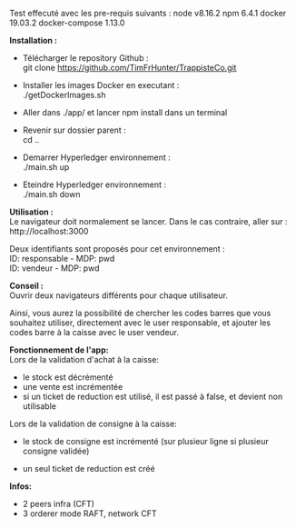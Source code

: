 Test effecuté avec les pre-requis suivants :
node v8.16.2
npm 6.4.1
docker 19.03.2
docker-compose  1.13.0

<b>Installation :</b><br>
- Télécharger le repository Github :<br>
git clone https://github.com/TimFrHunter/TrappisteCo.git <br>

- Installer les images Docker en executant :<br>
./getDockerImages.sh

- Aller dans ./app/ et lancer npm install dans un terminal

- Revenir sur dossier parent :<br>
cd ..<br>

- Demarrer Hyperledger environnement :<br>
./main.sh up

- Eteindre Hyperledger environnement :<br>
./main.sh down

<b>Utilisation :</b><br>
Le navigateur doit normalement se lancer. Dans le cas contraire, aller sur : http://localhost:3000 <br>

Deux identifiants sont proposés pour cet environnement :<br> 
ID: responsable - MDP: pwd<br>
ID: vendeur - MDP: pwd

<b>Conseil :</b><br>
Ouvrir deux navigateurs différents pour chaque utilisateur.<br>

Ainsi, vous aurez la possibilité de chercher les codes barres que vous souhaitez utiliser, directement avec le user responsable,
et ajouter les codes barre à la caisse avec le user vendeur.


<b>Fonctionnement de l'app:</b><br>
Lors de la validation d'achat à la caisse:
- le stock est décrémenté
- une vente est incrémentée
- si un ticket de reduction est utilisé, il est passé à false, et devient non utilisable

Lors de la validation de consigne à la caisse:
- le stock de consigne est incrémenté (sur plusieur ligne si plusieur consigne validée)

- un seul ticket de reduction est créé

<b>Infos:</b>
- 2 peers infra (CFT)
- 3 orderer mode RAFT, network CFT
